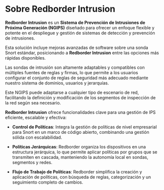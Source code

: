 # Sobre Redborder Intrusion

**Redborder Intrusion** es un **Sistema de Prevención de Intrusiones de Próxima Generación (NGIPS)** diseñado para ofrecer un enfoque flexible y potente en el despliegue y gestión de sistemas de detección y prevención de intrusiones.

Esta solución incluye mejoras avanzadas de software sobre una sonda Snort estándar, posicionando a **Redborder Intrusion** entre las opciones más rápidas disponibles.

Las sondas de intrusión son altamente adaptables y compatibles con múltiples fuentes de reglas y firmas, lo que permite a los usuarios configurar el conjunto de reglas de seguridad más adecuado mediante nuestro sistema de dominios, usuarios y jerarquías.

Este NGIPS puede adaptarse a cualquier tipo de escenario de red, facilitando la definición y modificación de los segmentos de inspección de la red según sea necesario.

**Redborder Intrusion** ofrece funcionalidades clave para una gestión de IPS eficiente, escalable y efectiva:

- **Control de Políticas**: Integra la gestión de políticas de nivel empresarial para Snort en un marco de código abierto, combinando una gestión sólida con escalabilidad.

- **Políticas Jerárquicas**: Redborder organiza los dispositivos en una estructura jerárquica, lo que permite aplicar políticas por grupos que se transmiten en cascada, manteniendo la autonomía local en sondas, segmentos y redes.

- **Flujo de Trabajo de Políticas**: Redborder simplifica la creación y aplicación de políticas, con búsqueda de reglas, categorización y un seguimiento completo de cambios.